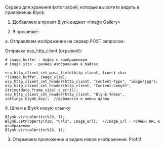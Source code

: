 Сервер для хранения фотографий, которые вы хотите видеть в приложении Blynk. 

1. Добавляем в проект Blynk виджет «Image Gallery»

2. В прошивке:

а. Отправляем изображение на сервер POST запросом:

Отправка esp_http_client (отрывок!):

```
# image_buffer - буфер с изображением
# image_size - размер изображения в байтах

esp_http_client_set_post_field(http_client, (const char *)image_buffer, image_size);
esp_http_client_set_header(http_client, "Content-Type", "image/jpg");
esp_http_client_set_header(http_client, "Content-Length", String(data.frame_size).c_str());
esp_http_client_set_header(http_client, "Blynk-Token", settings.blynk_key);  //добавится к имени файла
```


б. Шлем в Blynk новую ссылку:

```
Blynk.virtualWrite(V20, 1); 
Blynk.setProperty(V20, "urls", image_url);  //image_url - полный URL к изображению
Blynk.virtualWrite(V20, 1);
```

3. Открываем приложение и видим новое изображение. Profit!